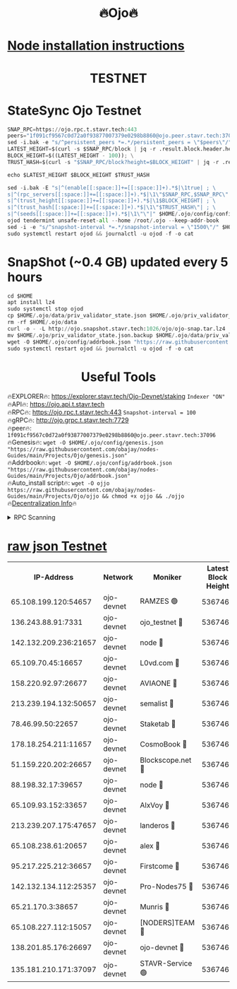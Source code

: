 <h1 align="center"> 🔥Ojo🔥</h1>

[Node installation instructions](https://github.com/obajay/nodes-Guides/tree/main/Projects/Ojo)
=

<h1 align="center"> TESTNET</h1>

# StateSync Ojo Testnet
```python
SNAP_RPC=https://ojo.rpc.t.stavr.tech:443
peers="1f091cf9567c0d72a0f93877007379e0298b8860@ojo.peer.stavr.tech:37096"
sed -i.bak -e "s/^persistent_peers *=.*/persistent_peers = \"$peers\"/" $HOME/.ojo/config/config.toml
LATEST_HEIGHT=$(curl -s $SNAP_RPC/block | jq -r .result.block.header.height); \
BLOCK_HEIGHT=$((LATEST_HEIGHT - 100)); \
TRUST_HASH=$(curl -s "$SNAP_RPC/block?height=$BLOCK_HEIGHT" | jq -r .result.block_id.hash)

echo $LATEST_HEIGHT $BLOCK_HEIGHT $TRUST_HASH

sed -i.bak -E "s|^(enable[[:space:]]+=[[:space:]]+).*$|\1true| ; \
s|^(rpc_servers[[:space:]]+=[[:space:]]+).*$|\1\"$SNAP_RPC,$SNAP_RPC\"| ; \
s|^(trust_height[[:space:]]+=[[:space:]]+).*$|\1$BLOCK_HEIGHT| ; \
s|^(trust_hash[[:space:]]+=[[:space:]]+).*$|\1\"$TRUST_HASH\"| ; \
s|^(seeds[[:space:]]+=[[:space:]]+).*$|\1\"\"|" $HOME/.ojo/config/config.toml
ojod tendermint unsafe-reset-all --home /root/.ojo --keep-addr-book
sed -i -e "s/^snapshot-interval *=.*/snapshot-interval = \"1500\"/" $HOME/.ojo/config/app.toml
sudo systemctl restart ojod && journalctl -u ojod -f -o cat
```
# SnapShot (~0.4 GB) updated every 5 hours
```python
cd $HOME
apt install lz4
sudo systemctl stop ojod
cp $HOME/.ojo/data/priv_validator_state.json $HOME/.ojo/priv_validator_state.json.backup
rm -rf $HOME/.ojo/data
curl -o - -L http://ojo.snapshot.stavr.tech:1026/ojo/ojo-snap.tar.lz4 | lz4 -c -d - | tar -x -C $HOME/.ojo --strip-components 2
mv $HOME/.ojo/priv_validator_state.json.backup $HOME/.ojo/data/priv_validator_state.json
wget -O $HOME/.ojo/config/addrbook.json "https://raw.githubusercontent.com/obajay/nodes-Guides/main/Projects/Ojo/addrbook.json"
sudo systemctl restart ojod && journalctl -u ojod -f -o cat
```
 <h1 align="center"> Useful Tools</h1>

🔥EXPLORER🔥:        https://explorer.stavr.tech/Ojo-Devnet/staking        `Indexer "ON"` \
🔥API🔥:                     https://ojo.api.t.stavr.tech \
🔥RPC🔥:                    https://ojo.rpc.t.stavr.tech:443              `Snapshot-interval = 100` \
🔥gRPC🔥:                  http://ojo.grpc.t.stavr.tech:7729 \
🔥peer🔥:                   `1f091cf9567c0d72a0f93877007379e0298b8860@ojo.peer.stavr.tech:37096` \
🔥Genesis🔥:    ```wget -O $HOME/.ojo/config/genesis.json "https://raw.githubusercontent.com/obajay/nodes-Guides/main/Projects/Ojo/genesis.json"``` \
🔥Addrbook🔥:    ```wget -O $HOME/.ojo/config/addrbook.json "https://raw.githubusercontent.com/obajay/nodes-Guides/main/Projects/Ojo/addrbook.json"``` \
🔥Auto_install script🔥: ```wget -O ojjo https://raw.githubusercontent.com/obajay/nodes-Guides/main/Projects/Ojo/ojjo && chmod +x ojjo && ./ojjo``` \
🔥[Decentralization Info](https://github.com/obajay/StateSync-snapshots/tree/main/Projects/Ojo/Decentralization)🔥



<details>
<summary>RPC Scanning</summary>

<h2 align="center"> We scan nodes in real time every 4 hours. And we provide the final result of RPC endpoints.
We cannot influence the operation of these nodes in any way. </h2>


```python
If Voting Power is higher than 0 --> then the Node is a validator of the network and may be subject to attack and be a potential threat to the chain.
```
```python
We marked such validators with a red symbol
```

</details>

[raw json Testnet](https://rpc-check.ojot.stavr.tech/ojot/rpc-ojot-result.json)
=


<table><tr><th>IP-Address</th><th>Network</th><th>Moniker</th><th>Latest Block Height</th><th>Earliest Block Height</th><th>Catching Up</th><th>Tx Index</th><th>Voting Power</th><th>Scan Time</th></tr><tr><td>65.108.199.120:54657</td><td>ojo-devnet</td><td>RAMZES 🟢</td><td>5367461</td><td>306156</td><td>False</td><td>on</td><td>0</td><td>2024-02-10T05:21:53.241549476UTC</td></tr><tr><td>136.243.88.91:7331</td><td>ojo-devnet</td><td>ojo_testnet 🔴</td><td>5367462</td><td>308845</td><td>False</td><td>on</td><td>1000</td><td>2024-02-10T05:21:59.547123887UTC</td></tr><tr><td>142.132.209.236:21657</td><td>ojo-devnet</td><td>node 🔴</td><td>5367464</td><td>350001</td><td>False</td><td>on</td><td>1999</td><td>2024-02-10T05:22:13.282442159UTC</td></tr><tr><td>65.109.70.45:16657</td><td>ojo-devnet</td><td>L0vd.com 🔴</td><td>5367466</td><td>695918</td><td>False</td><td>off</td><td>998</td><td>2024-02-10T05:22:21.420079350UTC</td></tr><tr><td>158.220.92.97:26677</td><td>ojo-devnet</td><td>AVIAONE 🔴</td><td>5367464</td><td>2754001</td><td>False</td><td>on</td><td>19926</td><td>2024-02-10T05:22:08.151667441UTC</td></tr><tr><td>213.239.194.132:50657</td><td>ojo-devnet</td><td>semalist 🔴</td><td>5367461</td><td>3223522</td><td>False</td><td>on</td><td>21037</td><td>2024-02-10T05:21:53.506279966UTC</td></tr><tr><td>78.46.99.50:22657</td><td>ojo-devnet</td><td>Staketab 🔴</td><td>5367466</td><td>4254801</td><td>False</td><td>on</td><td>1276</td><td>2024-02-10T05:22:21.710340664UTC</td></tr><tr><td>178.18.254.211:11657</td><td>ojo-devnet</td><td>CosmoBook 🔴</td><td>5367465</td><td>4392001</td><td>False</td><td>off</td><td>1047</td><td>2024-02-10T05:22:15.714439006UTC</td></tr><tr><td>51.159.220.202:26657</td><td>ojo-devnet</td><td>Blockscope.net 🔴</td><td>5367461</td><td>4425001</td><td>False</td><td>on</td><td>1865</td><td>2024-02-10T05:21:52.532811992UTC</td></tr><tr><td>88.198.32.17:39657</td><td>ojo-devnet</td><td>node 🔴</td><td>5367465</td><td>4710001</td><td>False</td><td>on</td><td>94363</td><td>2024-02-10T05:22:15.940051950UTC</td></tr><tr><td>65.109.93.152:33657</td><td>ojo-devnet</td><td>AlxVoy 🔴</td><td>5367464</td><td>4943001</td><td>False</td><td>on</td><td>4491415</td><td>2024-02-10T05:22:12.937609696UTC</td></tr><tr><td>213.239.207.175:47657</td><td>ojo-devnet</td><td>landeros 🔴</td><td>5367464</td><td>4967924</td><td>False</td><td>off</td><td>11083</td><td>2024-02-10T05:22:08.437988608UTC</td></tr><tr><td>65.108.238.61:20657</td><td>ojo-devnet</td><td>alex 🔴</td><td>5367461</td><td>5131001</td><td>False</td><td>on</td><td>11359</td><td>2024-02-10T05:21:52.904783455UTC</td></tr><tr><td>95.217.225.212:36657</td><td>ojo-devnet</td><td>Firstcome 🔴</td><td>5367462</td><td>5251946</td><td>False</td><td>on</td><td>13566</td><td>2024-02-10T05:21:59.297883689UTC</td></tr><tr><td>142.132.134.112:25357</td><td>ojo-devnet</td><td>Pro-Nodes75 🔴</td><td>5367461</td><td>5267461</td><td>False</td><td>on</td><td>24651</td><td>2024-02-10T05:21:56.494582420UTC</td></tr><tr><td>65.21.170.3:38657</td><td>ojo-devnet</td><td>Munris 🔴</td><td>5367462</td><td>5267462</td><td>False</td><td>off</td><td>20123</td><td>2024-02-10T05:21:58.918401535UTC</td></tr><tr><td>65.108.227.112:15057</td><td>ojo-devnet</td><td>[NODERS]TEAM 🔴</td><td>5367466</td><td>5267466</td><td>False</td><td>off</td><td>9999</td><td>2024-02-10T05:22:20.757809583UTC</td></tr><tr><td>138.201.85.176:26697</td><td>ojo-devnet</td><td>ojo-devnet 🔴</td><td>5367466</td><td>5267466</td><td>False</td><td>on</td><td>1000024000</td><td>2024-02-10T05:22:21.079620054UTC</td></tr><tr><td>135.181.210.171:37097</td><td>ojo-devnet</td><td>STAVR-Service 🟢</td><td>5367461</td><td>5366301</td><td>False</td><td>on</td><td>0</td><td>2024-02-10T05:21:54.193548008UTC</td></tr></table>
